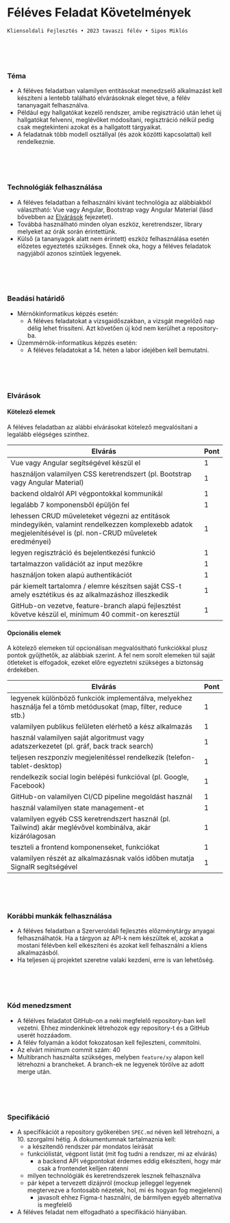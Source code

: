 # Féléves Feladat Követelmények

    Kliensoldali Fejlesztés • 2023 tavaszi félév • Sipos Miklós


<br>
<br>
<br>

### Téma
- A féléves feladatban valamilyen entitásokat menedzselő alkalmazást kell készíteni a lentebb található elvárásoknak eleget téve, a félév tananyagait felhasználva.
- Például egy hallgatókat kezelő rendszer, amibe regisztráció után lehet új hallgatókat felvenni, meglévőket módosítani, regisztráció nélkül pedig csak megtekinteni azokat és a hallgatott tárgyaikat.
- A feladatnak több modell osztállyal (és azok közötti kapcsolattal) kell rendelkeznie.

<br>
<br>
<br>

### Technológiák felhasználása
- A féléves feladatban a felhasználni kívánt technológia az alábbiakból választható: Vue vagy Angular, Bootstrap vagy Angular Material (lásd bővebben az [Elvárások](#elvárások) fejezetet).
- Továbbá használható minden olyan eszköz, keretrendszer, library melyeket az órák során érintettünk.
- Külső (a tananyagok alatt nem érintett) eszköz felhasználása esetén előzetes egyeztetés szükséges. Ennek oka, hogy a féléves feladatok nagyjából azonos szintűek legyenek.

<br>
<br>
<br>

### Beadási határidő
- Mérnökinformatikus képzés esetén:
    - A féléves feladatokat a vizsgaidőszakban, a vizsgát megelőző nap délig lehet frissíteni. Azt követően új kód nem kerülhet a repository-ba.
- Üzemmérnök-informatikus képzés esetén:
    - A féléves feladatokat a 14. héten a labor idejében kell bemutatni.

<br>
<br>
<br>

### Elvárások

#### Kötelező elemek

A féléves feladatban az alábbi elvárásokat kötelező megvalósítani a legalább elégséges szinthez.

| Elvárás | Pont |
| - | - |
| Vue vagy Angular segítségével készül el | 1 |
| használjon valamilyen CSS keretrendszert (pl. Bootstrap vagy Angular Material) | 1 |
| backend oldalról API végpontokkal kommunikál | 1 |
| legalább 7 komponensből épüljön fel | 1 |
| lehessen CRUD műveleteket végezni az entitások mindegyikén, valamint rendelkezzen komplexebb adatok megjelenítésével is (pl. non-CRUD műveletek eredményei) | 1 |
| legyen regisztráció és bejelentkezési funkció | 1 |
| tartalmazzon validációt az input mezőkre | 1 |
| használjon token alapú authentikációt | 1 |
| pár kiemelt tartalomra / elemre készítsen saját CSS-t amely esztétikus és az alkalmazáshoz illeszkedik | 1 |
| GitHub-on vezetve, feature-branch alapú fejlesztést követve készül el, minimum 40 commit-on keresztül | 1 |

#### Opcionális elemek

A kötelező elemeken túl opcionálisan megvalósítható funkciókkal plusz pontok gyűjthetők, az alábbiak szerint. A fel nem sorolt elemeken túl saját ötleteket is elfogadok, ezeket előre egyeztetni szükséges a biztonság érdekében.

| Elvárás | Pont |
| - | - |
| legyenek különböző funkciók implementálva, melyekhez használja fel a tömb metódusokat (map, filter, reduce stb.) | 1 |
| valamilyen publikus felületen elérhető a kész alkalmazás | 1 |
| használ valamilyen saját algoritmust vagy adatszerkezetet (pl. gráf, back track search) | 1 |
| teljesen reszponzív megjelenítéssel rendelkezik (telefon-tablet-desktop) | 1 |
| rendelkezik social login belépési funkcióval (pl. Google, Facebook) | 1 |
| GitHub-on valamilyen CI/CD pipeline megoldást használ | 1 |
| használ valamilyen state management-et | 1 |
| valamilyen egyéb CSS keretrendszert használ (pl. Tailwind) akár meglévővel kombinálva, akár kizárólagosan | 1 |
| teszteli a frontend komponenseket, funkciókat | 1 |
| valamilyen részét az alkalmazásnak valós időben mutatja SignalR segítségével | 1 |



<br>
<br>
<br>

### Korábbi munkák felhasználása
- A féléves feladatban a Szerveroldali fejlesztés előzménytárgy anyagai felhasználhatók. Ha a tárgyon az API-k nem készültek el, azokat a mostani félévben kell elkészíteni és azokat kell felhasználni a kliens alkalmazásból.
- Ha teljesen új projektet szeretne valaki kezdeni, erre is van lehetőség.

<br>
<br>
<br>

### Kód menedzsment
- A félélves feladatot GitHub-on a neki megfelelő repository-ban kell vezetni. Ehhez mindenkinek létrehozok egy repository-t és a GitHub userét hozzáadom.
- A félév folyamán a kódot fokozatosan kell fejleszteni, commitolni.
- Az elvárt minimum commit szám: 40
- Multibranch használta szükséges, melyben `feature/xy` alapon kell létrehozni a brancheket. A branch-ek ne legyenek törölve az adott merge után.

<br>
<br>
<br>

### Specifikáció
- A specifikációt a repository gyökerében `SPEC.md` néven kell létrehozni, a 10. szorgalmi hétig. A dokumentumnak tartalmaznia kell:
    - a készítendő rendszer pár mondatos leírását
    - funkciólistát, végpont listát (mit fog tudni a rendszer, mi az elvárás)
        - a backend API végpontokat érdemes eddig elkészíteni, hogy már csak a frontendet kelljen rátenni
    - milyen technológiák és keretrendszerek lesznek felhasználva
    - pár képet a tervezett dizájnról (mockup jelleggel legyenek megtervezve a fontosabb nézetek, hol, mi és hogyan fog megjelenni)
        - javasolt ehhez Figma-t használni, de bármilyen egyéb alternatíva is megfelelő
- A féléves feladat nem elfogadható a specifikáció hiányában.